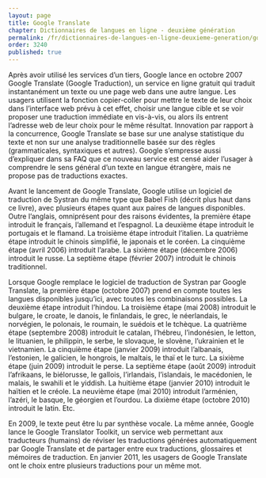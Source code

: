 ```yaml
---
layout: page
title: Google Translate
chapter: Dictionnaires de langues en ligne - deuxième génération
permalink: /fr/dictionnaires-de-langues-en-ligne-deuxieme-generation/google-translate/
order: 3240
published: true
---
```


<p>Après avoir utilisé les services d’un tiers, Google lance en octobre 2007 Google Translate (Google Traduction), un service en ligne gratuit qui traduit instantanément un texte ou une page web dans une autre langue. Les usagers utilisent la fonction copier-coller pour mettre le texte de leur choix dans l’interface web prévu à cet effet, choisir une langue cible et se voir proposer une traduction immédiate en vis-à-vis, ou alors ils entrent l’adresse web de leur choix pour le même résultat. Innovation par rapport à la concurrence, Google Translate se base sur une analyse statistique du texte et non sur une analyse traditionnelle basée sur des règles (grammaticales, syntaxiques et autres). Google s’empresse aussi d’expliquer dans sa FAQ que ce nouveau service est censé aider l’usager à comprendre le sens général d’un texte en langue étrangère, mais ne propose pas de traductions exactes.</p>

<p>Avant le lancement de Google Translate, Google utilise un logiciel de traduction de Systran du même type que Babel Fish (décrit plus haut dans ce livre), avec plusieurs étapes quant aux paires de langues disponibles. Outre l’anglais, omniprésent pour des raisons évidentes, la première étape introduit le français, l’allemand et l’espagnol. La deuxième étape introduit le portugais et le flamand. La troisième étape introduit l’italien. La quatrième étape introduit le chinois simplifié, le japonais et le coréen. La cinquième étape (avril 2006) introduit l’arabe. La sixième étape (décembre 2006) introduit le russe. La septième étape (février 2007) introduit le chinois traditionnel.</p>

<p>Lorsque Google remplace le logiciel de traduction de Systran par Google Translate, la première étape (octobre 2007) prend en compte toutes les langues disponibles jusqu’ici, avec toutes les combinaisons possibles. La deuxième étape introduit l’hindou. La troisième étape (mai 2008) introduit le bulgare, le croate, le danois, le finlandais, le grec, le néerlandais, le norvégien, le polonais, le roumain, le suédois et le tchèque. La quatrième étape (septembre 2008) introduit le catalan, l’hébreu, l’indonésien, le letton, le lituanien, le philippin, le serbe, le slovaque, le slovène, l’ukrainien et le vietnamien. La cinquième étape (janvier 2009) introduit l’albanais, l’estonien, le galicien, le hongrois, le maltais, le thaï et le turc. La sixième étape (juin 2009) introduit le perse. La septième étape (août 2009) introduit l’afrikaans, le biélorusse, le gallois, l’irlandais, l’islandais, le macédonien, le malais, le swahili et le yiddish. La huitième étape (janvier 2010) introduit le haïtien et le créole. La neuvième étape (mai 2010) introduit l’arménien, l’azéri, le basque, le géorgien et l’ourdou. La dixième étape (octobre 2010) introduit le latin. Etc.</p>

<p>En 2009, le texte peut être lu par synthèse vocale. La même année, Google lance le Google Translator Toolkit, un service web permettant aux traducteurs (humains) de réviser les traductions générées automatiquement par Google Translate et de partager entre eux traductions, glossaires et mémoires de traduction. En janvier 2011, les usagers de Google Translate ont le choix entre plusieurs traductions pour un même mot.</p>